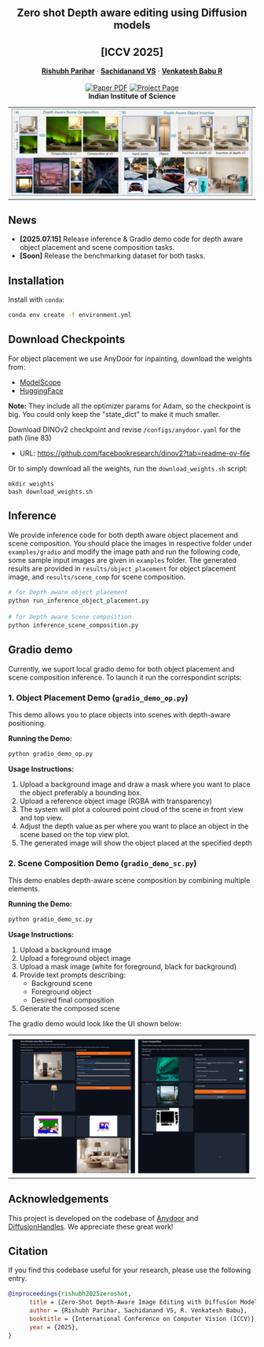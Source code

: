 <p align="center">

  <h2 align="center">Zero shot Depth aware editing using Diffusion models</h2>
  <h2 align="center">[ICCV 2025]</h2>
  <p align="center">
    <a href="https://rishubhpar.github.io/"><strong>Rishubh Parihar</strong></a>
    ·
    <a href="https://scholar.google.com/citations?user=Hup_9BkAAAAJ&hl=en"><strong>Sachidanand VS</strong></a>
    ·
    <a href="https://cds.iisc.ac.in/faculty/venky/"><strong>Venkatesh Babu R</strong></a>
    <br>
    <br>
        <a href="https://rishubhpar.github.io/DAEdit/pdf/main_paper.pdf"><img src='https://img.shields.io/badge/arXiv-Depthedit-red' alt='Paper PDF'></a>
        <a href='https://rishubhpar.github.io/DAEdit/'><img src='https://img.shields.io/badge/Project_Page-Depthedit-green' alt='Project Page'></a>
    <br>
    <b>Indian Institute of Science</b>
  </p>
  
  <table align="center">
    <tr>
    <td>
      <img src="assets/Figures/teaser.png">
    </td>
    </tr>
  </table>

## News
* **[2025.07.15]** Release inference & Gradio demo code for depth aware object placement and scene composition tasks.
* **[Soon]** Release the benchmarking dataset for both tasks.


## Installation
Install with `conda`: 
```bash
conda env create -f environment.yml
```

## Download Checkpoints
For object placement we use AnyDoor for inpainting, download the weights from: 
* [ModelScope](https://modelscope.cn/models/damo/AnyDoor/files)
* [HuggingFace]( https://huggingface.co/spaces/xichenhku/AnyDoor/tree/main)

**Note:** They include all the optimizer params for Adam, so the checkpoint is big. You could only keep the "state_dict" to make it much smaller.

Download DINOv2 checkpoint and revise `/configs/anydoor.yaml` for the path (line 83)
* URL: https://github.com/facebookresearch/dinov2?tab=readme-ov-file

Or to simply download all the weights, run the `download_weights.sh` script:
```
mkdir weights
bash download_weights.sh
```

## Inference
We provide inference code for both depth aware object placement and scene composition. You should place the images in respective folder under `examples/gradio` and modify the image path and run the following code, some sample input images are given in `examples` folder. The generated results are provided in `results/object_placement` for object placement image, and `results/scene_comp` for scene composition.

```bash
# for Depth aware object placement
python run_inference_object_placement.py

# for Depth aware Scene composition
python inference_scene_composition.py
```

## Gradio demo 
Currently, we suport local gradio demo for both object placement and scene composition inference. To launch it run the correspondint scripts: 

### 1. Object Placement Demo (`gradio_demo_op.py`)

This demo allows you to place objects into scenes with depth-aware positioning.

**Running the Demo:**
```bash
python gradio_demo_op.py
```

**Usage Instructions:**
1. Upload a background image and draw a mask where you want to place the object preferably a bounding box.
2. Upload a reference object image (RGBA with transparency)
3. The system will plot a coloured point cloud of the scene in front view and top view.
4. Adjust the depth value as per where you want to place an object in the scene based on the top view plot.
5. The generated image will show the object placed at the specified depth

### 2. Scene Composition Demo (`gradio_demo_sc.py`)

This demo enables depth-aware scene composition by combining multiple elements.

**Running the Demo:**
```bash
python gradio_demo_sc.py
```

**Usage Instructions:**
1. Upload a background image
2. Upload a foreground object image
3. Upload a mask image (white for foreground, black for background)
4. Provide text prompts describing:
   - Background scene
   - Foreground object
   - Desired final composition
5. Generate the composed scene

The gradio demo would look like the UI shown below:
<!-- 
* 📢 This version requires users to annotate the mask of the target object, too coarse mask would influence the generation quality. We plan to add mask refine module or interactive segmentation modules in the demo. -->

<table align="center">
  <tr>
  <td>
    <img src="assets/Figures/gradio2.png">
  </td>
  </tr>
</table>


## Acknowledgements
This project is developed on the codebase of [Anydoor](https://github.com/ali-vilab/AnyDoor) and [DiffusionHandles](https://github.com/adobe-research/DiffusionHandles). We appreciate these great work! 


## Citation
If you find this codebase useful for your research, please use the following entry.
```BibTeX
@inproceedings{rishubh2025zeroshot,
      title = {Zero-Shot Depth-Aware Image Editing with Diffusion Models},
      author = {Rishubh Parihar, Sachidanand VS, R. Venkatesh Babu},
      booktitle = {International Conference on Computer Vision (ICCV)},      
      year = {2025},
}
```
